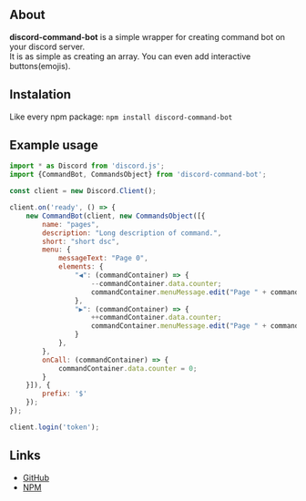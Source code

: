 ## About
**discord-command-bot** is a simple wrapper for creating command bot on your discord server.<br />
It is as simple as creating an array. You can even add interactive buttons(emojis).
## Instalation
Like every npm package: `npm install discord-command-bot` 
## Example usage
```js
import * as Discord from 'discord.js';
import {CommandBot, CommandsObject} from 'discord-command-bot';

const client = new Discord.Client();

client.on('ready', () => {
    new CommandBot(client, new CommandsObject([{
        name: "pages",
        description: "Long description of command.",
        short: "short dsc",
        menu: {
            messageText: "Page 0",
            elements: {
                "◀": (commandContainer) => {
                    --commandContainer.data.counter;
                    commandContainer.menuMessage.edit("Page " + commandContainer.data.counter);
                },
                "▶": (commandContainer) => {
                    ++commandContainer.data.counter;
                    commandContainer.menuMessage.edit("Page " + commandContainer.data.counter);
                }
            },
        },
        onCall: (commandContainer) => {
            commandContainer.data.counter = 0;
        }
    }]), {
        prefix: '$'
    });
});

client.login('token');
```
## Links
* [GitHub](https://github.com/Ju5tMyWo4d/discord-command-bot)
* [NPM](https://www.npmjs.com/package/discord-command-bot)